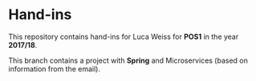 # Hand-ins

This repository contains hand-ins for Luca Weiss for **POS1** in the year **2017/18**.

This branch contains a project with **Spring** and Microservices (based on information from the email).
